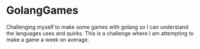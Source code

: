 # GolangGames
Challenging myself to make some games with golang so I can understand the languages uses and quirks. This is a challenge where I am attempting to make a game a week on average.

